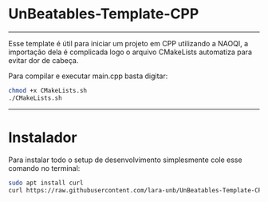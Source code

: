 # UnBeatables-Template-CPP

---

Esse template é útil para iniciar um projeto em CPP utilizando a NAOQI, a importação dela é complicada logo o arquivo CMakeLists automatiza para evitar dor de cabeça.

Para compilar e executar main.cpp basta digitar:

```bash
chmod +x CMakeLists.sh
./CMakeLists.sh
```

---

# Instalador

Para instalar todo o setup de desenvolvimento simplesmente cole esse comando no terminal:

```bash
sudo apt install curl
curl https://raw.githubusercontent.com/lara-unb/UnBeatables-Template-CPP/refs/heads/main/instalador.sh | sh
```

